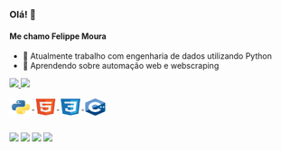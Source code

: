 ### Olá! 👋
#### Me chamo Felippe Moura


- 🔭 Atualmente trabalho com engenharia de dados utilizando Python
- 🌱 Aprendendo sobre automação web e webscraping

<div>
  <a href="https://github.com/felippemcc">
  <img height="160cm" src="https://github-readme-stats.vercel.app/api?username=felippemcc&theme=highcontrast">
  <img height="160cm" src="https://github-readme-stats.vercel.app/api/top-langs/?username=felippemcc&layout=compact&theme=highcontrast"/>
</div>

<div style="display: inline_block"><br>
  <img align="center" alt"Python" height="30" width="40" src="https://raw.githubusercontent.com/devicons/devicon/master/icons/python/python-original.svg">
  <img align="center" alt"HTML" height="30" width="40" src="https://raw.githubusercontent.com/devicons/devicon/master/icons/html5/html5-original.svg">
  <img align="center" alt"CSS" height="30" width="40" src="https://raw.githubusercontent.com/devicons/devicon/master/icons/css3/css3-original.svg">
  <img align="center" alt"Cplusplus" height="30" width="40" src="https://raw.githubusercontent.com/devicons/devicon/master/icons/cplusplus/cplusplus-original.svg">
</div>

 ##
  
 <div>
   <a href="https://www.linkedin.com/felippemcc" target="_blank"><img src="https://img.shields.io/badge/LinkedIn-0077B5?style=for-the-badge&logo=linkedin&logoColor=white" target="_blank"></a>
   <a href="https://www.instagram.com/felippemcc" target="_blank"><img src="https://img.shields.io/badge/Instagram-E4405F?style=for-the-badge&logo=instagram&logoColor=white" target="_blank"></a>
   <a href="mailto:felippe.mcc1@gmail.com" target="_blank"><img src="https://img.shields.io/badge/Gmail-D14836?style=for-the-badge&logo=gmail&logoColor=white"></a>
   <a href="https://www.github.com/felippemcc" target="_blank"><img src="https://img.shields.io/badge/GitHub-100000?style=for-the-badge&logo=github&logoColor=white"></a>
</div>
  
